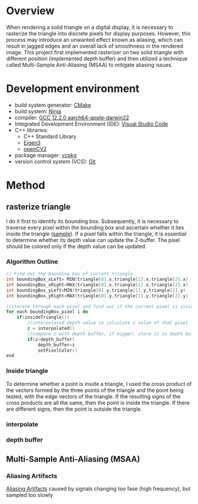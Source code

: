 # Overview
When rendering a solid triangle on a digital display, it is necessary to rasterize the triangle into discrete pixels for display purposes. However, this process may introduce an unwanted effect known as aliasing, which can result in jagged edges and an overall lack of smoothness in the rendered image. This project first implemented rasterizer on two solid triangle with different position (implemented depth buffer) and then utilized a technique called Multi-Sample Anti-Aliasing (MSAA) to mitigate aliasing issues.

# Development environment
- build system generator: [CMake](https://cmake.org/)
- build system: [Ninja](https://ninja-build.org/)
- compiler: [GCC 12.2.0 aarch64-apple-darwin22](https://linux.die.net/man/1/gcc)
- Integrated Development Environment (IDE): [Visual Studio Code](https://code.visualstudio.com/) 
- C++ libraries:
  - C++ Standard Library
  - [Eigen3](https://eigen.tuxfamily.org/index.php?title=Main_Page)
  - [openCV2](https://opencv.org/)
- package manager: [vcpkg](https://github.com/Microsoft/vcpkg)
- version control system (VCS): [Git](https://git-scm.com/)

# Method
## rasterize triangle
I do it first to identify its bounding box. Subsequently, it is necessary to traverse every pixel within the bounding box and ascertain whether it lies inside the triangle ([sample](https://graphics32.github.io/Docs/Additional%20Topics/Sampling%20and%20Rasterization.htm)). If a pixel falls within the triangle, it is essential to determine whether its depth value can update the Z-buffer. The pixel should be colored only if the depth value can be updated. 
### Algorithm Outline

```c++
// Find out the bounding box of current triangle
int boundingBox_xLeft= MIN(triangle[0].x,triangle[1].x,triangle[2].x)
int boundingBox_xRight=MAX(triangle[0].x,triangle[1].x,triangle[2].x)
int boundingBox_yLeft=MIN(triangle[0].y,triangle[1].y,triangle[2].y)
int boundingBox_yRight=MAX(triangle[0].y,triangle[1].y,triangle[2].y)

//iterate through each pixel and find out if the current pixel is inside the triangle 
for each boundingBox_pixel i do
    if(insideTriangle())
        //interpolated depth value to calculate z value of that pixel
        z = interpolated()
        //compare z with depth buffer, if bigger, store it in depth buffer and color the pixel
        if(z>depth_buffer)
            depth_buffer=z
            setPixelColor()
end
```

### Inside triangle
To determine whether a point is inside a triangle, I used the cross product of the vectors formed by the three points of the triangle and the point being tested, with the edge vectors of the triangle. If the resulting signs of the cross products are all the same, then the point is inside the triangle. If there are different signs, then the point is outside the triangle.

### interpolate

### depth buffer

## Multi-Sample Anti-Aliasing (MSAA)
### Aliasing Artifacts
[Aliasing Artifacts](https://education.siggraph.org/static/HyperGraph/aliasing/alias2a.htm#:~:text=The%20errors%20caused%20by%20aliasing,fine%20detail%2C%20and%20disintegrating%20textures.) caused by signals changing too fase (high frequency), but sampled too slowly
### 

